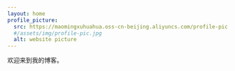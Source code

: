 ```yaml
---
layout: home
profile_picture:
  src: https://maomingxuhuahua.oss-cn-beijing.aliyuncs.com/profile-pic.jpg 
  #/assets/img/profile-pic.jpg
  alt: website picture
---
```


<p>
  欢迎来到我的博客。
</p>

